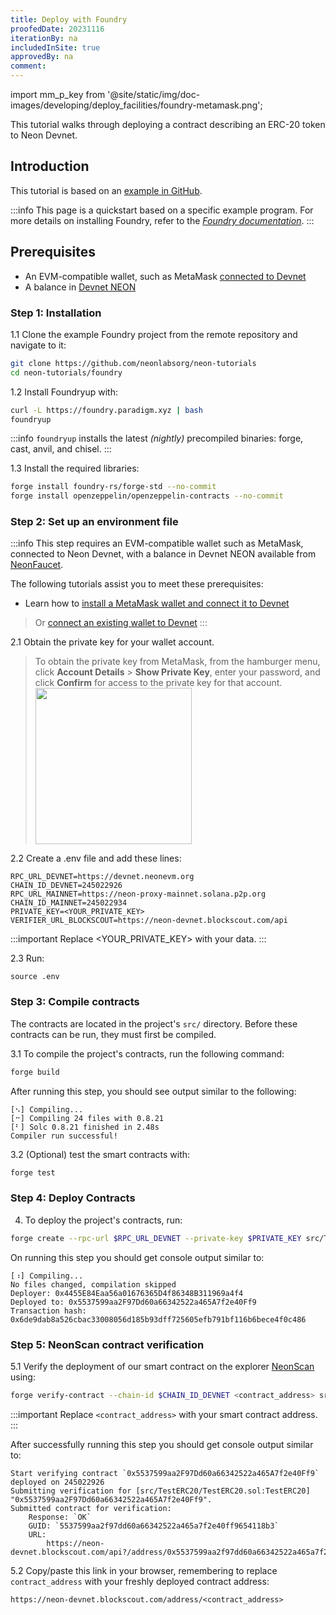 ```yaml
---
title: Deploy with Foundry
proofedDate: 20231116
iterationBy: na
includedInSite: true
approvedBy: na
comment: 
---
```


import mm_p_key from '@site/static/img/doc-images/developing/deploy_facilities/foundry-metamask.png';

This tutorial walks through deploying a contract describing an ERC-20 token to Neon Devnet. 

<!-- I don't see this step: You test this contract by transferring tokens to randomly generated wallet. todo verify if this can be added, or if I missed it -->

## Introduction

This tutorial is based on an [example in GitHub](https://github.com/neonlabsorg/neon-tutorials/tree/main/foundry).

:::info
This page is a quickstart based on a specific example program. For more details on installing Foundry, refer to the *[Foundry documentation](https://book.getfoundry.sh/getting-started/installation)*.
:::

## Prerequisites

- An EVM-compatible wallet, such as MetaMask [connected to Devnet](/docs/developing/connect_rpc#connect-via-chainlist)
- A balance in [Devnet NEON](https://neonfaucet.org/)

### Step 1: Installation

1.1 Clone the example Foundry project from the remote repository and navigate to it:

```sh
git clone https://github.com/neonlabsorg/neon-tutorials
cd neon-tutorials/foundry
```

1.2 Install Foundryup with:
```sh
curl -L https://foundry.paradigm.xyz | bash
foundryup
```

:::info
`foundryup` installs the latest _(nightly)_ precompiled binaries: forge, cast, anvil, and chisel.
:::


1.3 Install the required libraries:
```sh
forge install foundry-rs/forge-std --no-commit
forge install openzeppelin/openzeppelin-contracts --no-commit
```


### Step 2: Set up an environment file

:::info
This step requires an EVM-compatible wallet such as MetaMask, connected to Neon Devnet, with a balance in Devnet NEON available from [NeonFaucet](https://neonfaucet.org/).

The following tutorials assist you to meet these prerequisites:
- Learn how to [install a MetaMask wallet and connect it to Devnet](/docs/wallet/metamask_setup)
> Or [connect an existing wallet to Devnet](/docs/developing/connect_rpc#connect-via-chainlist)
:::

<!-- I suspect there is no need to create new wallet as per first draft of page >> existing wallet probably fine -- test on run through -->

2.1 Obtain the private key for your wallet account.

> To obtain the private key from MetaMask, from the hamburger menu, click **Account Details** > **Show Private Key**, enter your password, and click **Confirm** for access to the private key for that account.
> <img src={mm_p_key} width="250" />

2.2 Create a .env file and add these lines:

```
RPC_URL_DEVNET=https://devnet.neonevm.org
CHAIN_ID_DEVNET=245022926
RPC_URL_MAINNET=https://neon-proxy-mainnet.solana.p2p.org
CHAIN_ID_MAINNET=245022934
PRIVATE_KEY=<YOUR_PRIVATE_KEY>
VERIFIER_URL_BLOCKSCOUT=https://neon-devnet.blockscout.com/api
```
:::important
Replace <YOUR_PRIVATE_KEY> with your data.
:::

2.3 Run:
```
source .env
```


### Step 3: Compile contracts

The contracts are located in the project's `src/` directory. Before these contracts can be run, they must first be compiled. 

3.1 To compile the project's contracts, run the following command:
```sh
forge build
```

After running this step, you should see output similar to the following:
```
[⠢] Compiling...
[⠒] Compiling 24 files with 0.8.21
[⠃] Solc 0.8.21 finished in 2.48s
Compiler run successful!
```

3.2 (Optional) test the smart contracts with:
```sh
forge test
```

### Step 4: Deploy Contracts

4. To deploy the project's contracts, run:
```sh
forge create --rpc-url $RPC_URL_DEVNET --private-key $PRIVATE_KEY src/TestERC20/TestERC20.sol:TestERC20 --constructor-args "Test ERC20 Token" "TERC20" --legacy
```

On running this step you should get console output similar to:
```
[⠰] Compiling...
No files changed, compilation skipped
Deployer: 0x4455E84Eaa56a01676365D4f86348B311969a4f4
Deployed to: 0x5537599aa2F97Dd60a66342522a465A7f2e40Ff9
Transaction hash: 0x6de9dab8a526cbac33008056d185b93dff725605efb791bf116b6bece4f0c486
```

### Step 5: NeonScan contract verification

5.1 Verify the deployment of our smart contract on the explorer [NeonScan](https://neonscan.org/) using:
```sh
forge verify-contract --chain-id $CHAIN_ID_DEVNET <contract_address> src/TestERC20/TestERC20.sol:TestERC20 --verifier-url $VERIFIER_URL_BLOCKSCOUT --verifier blockscout
```

:::important
Replace `<contract_address>` with your smart contract address.
:::

After successfully running this step you should get console output similar to:
```
Start verifying contract `0x5537599aa2F97Dd60a66342522a465A7f2e40Ff9` deployed on 245022926
Submitting verification for [src/TestERC20/TestERC20.sol:TestERC20] "0x5537599aa2F97Dd60a66342522a465A7f2e40Ff9".
Submitted contract for verification:
	Response: `OK`
	GUID: `5537599aa2f97dd60a66342522a465a7f2e40ff9654118b3`
	URL:
        https://neon-devnet.blockscout.com/api?/address/0x5537599aa2f97dd60a66342522a465a7f2e40ff9
```

5.2 Copy/paste this link in your browser, remembering to replace `contract_address` with your freshly deployed contract address:

```https://neon-devnet.blockscout.com/address/<contract_address>```